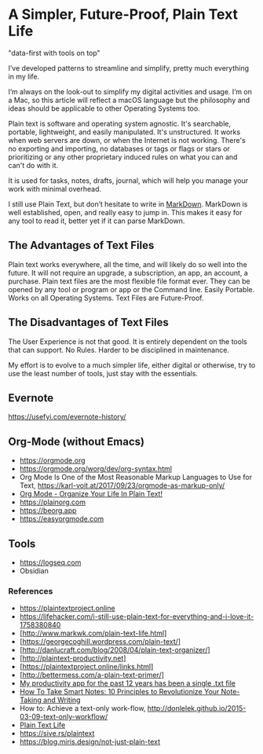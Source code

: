 # A Simpler, Future-Proof, Plain Text Life

"data-first with tools on top"

I’ve developed patterns to streamline and simplify, pretty much everything in my life.

I’m always on the look-out to simplify my digital activities and usage. I’m on a Mac, so this article will reflect a macOS language but the philosophy and ideas should be applicable to other Operating Systems too.

Plain text is software and operating system agnostic. It's searchable, portable, lightweight, and easily manipulated. It's unstructured. It works when web servers are down, or when the Internet is not working. There's no exporting and importing, no databases or tags or flags or stars or prioritizing or any other proprietary induced rules on what you can and can't do with it.

It is used for tasks, notes, drafts, journal, which will help you manage your work with minimal overhead.

I still use Plain Text, but don’t hesitate to write in [MarkDown](http://daringfireball.net/projects/markdown/). MarkDown is well established, open, and really easy to jump in. This makes it easy for any tool to read it, better yet if it can parse MarkDown.

## The Advantages of Text Files

Plain text works everywhere, all the time, and will likely do so well into the future. It will not require an upgrade, a subscription, an app, an account, a purchase.
Plain text files are the most flexible file format ever. They can be opened by any tool or program or app or the Command line.
Easily Portable. Works on all Operating Systems.
Text Files are Future-Proof.

## The Disadvantages of Text Files

The User Experience is not that good. It is entirely dependent on the tools that can support.
No Rules. Harder to be disciplined in maintenance.

My effort is to evolve to a much simpler life, either digital or otherwise, try to use the least number of tools, just stay with the essentials.

## Evernote

https://usefyi.com/evernote-history/

## Org-Mode (without Emacs)

- https://orgmode.org
- https://orgmode.org/worg/dev/org-syntax.html
- Org Mode Is One of the Most Reasonable Markup Languages to Use for Text, https://karl-voit.at/2017/09/23/orgmode-as-markup-only/
- [Org Mode - Organize Your Life In Plain Text!](http://doc.norang.ca/org-mode.html)
- https://plainorg.com
- https://beorg.app
- https://easyorgmode.com

## Tools

- https://logseq.com
- Obsidian

### References

- https://plaintextproject.online
- https://lifehacker.com/i-still-use-plain-text-for-everything-and-i-love-it-1758380840
- [http://www.markwk.com/plain-text-life.html]
- [https://georgecoghill.wordpress.com/plain-text/]
- [http://danlucraft.com/blog/2008/04/plain-text-organizer/]
- [http://plaintext-productivity.net]
- [https://plaintextproject.online/links.html]
- [http://bettermess.com/a-plain-text-primer/]
- [My productivity app for the past 12 years has been a single .txt file](https://jeffhuang.com/productivity_text_file/)
- [How To Take Smart Notes: 10 Principles to Revolutionize Your Note-Taking and Writing](https://fortelabs.co/blog/how-to-take-smart-notes/)
- How to: Achieve a text-only work-flow, http://donlelek.github.io/2015-03-09-text-only-workflow/
- [Plain Text Life](https://github.com/jukil/plain-text-life)
- https://sive.rs/plaintext
- https://blog.miris.design/not-just-plain-text
